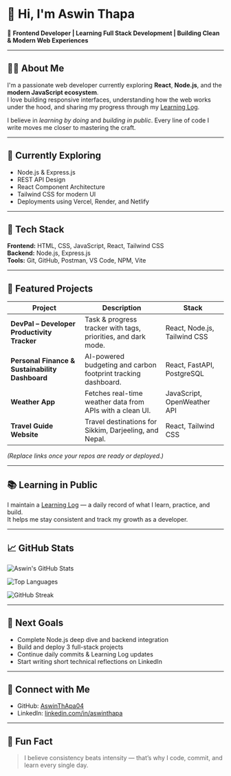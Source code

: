 # 👋 Hi, I'm Aswin Thapa

🚀 **Frontend Developer | Learning Full Stack Development | Building Clean & Modern Web Experiences**

---

## 👨‍💻 About Me
I'm a passionate web developer currently exploring **React**, **Node.js**, and the **modern JavaScript ecosystem**.  
I love building responsive interfaces, understanding how the web works under the hood, and sharing my progress through my [Learning Log](https://github.com/AswinThApa04/Learning-Log).

I believe in *learning by doing* and *building in public*. Every line of code I write moves me closer to mastering the craft.

---

## 🧠 Currently Exploring
- Node.js & Express.js
- REST API Design
- React Component Architecture
- Tailwind CSS for modern UI
- Deployments using Vercel, Render, and Netlify

---

## 🧰 Tech Stack

**Frontend:** HTML, CSS, JavaScript, React, Tailwind CSS  
**Backend:** Node.js, Express.js  
**Tools:** Git, GitHub, Postman, VS Code, NPM, Vite  

---

## 📘 Featured Projects

| Project | Description | Stack |
|----------|--------------|--------|
| **DevPal – Developer Productivity Tracker** | Task & progress tracker with tags, priorities, and dark mode. | React, Node.js, Tailwind CSS |
| **Personal Finance & Sustainability Dashboard** | AI-powered budgeting and carbon footprint tracking dashboard. | React, FastAPI, PostgreSQL |
| **Weather App** | Fetches real-time weather data from APIs with a clean UI. | JavaScript, OpenWeather API |
| **Travel Guide Website** | Travel destinations for Sikkim, Darjeeling, and Nepal. | React, Tailwind CSS |

*(Replace links once your repos are ready or deployed.)*

---

## 📚 Learning in Public
I maintain a [Learning Log](https://github.com/AswinThApa04/Learning-Log) — a daily record of what I learn, practice, and build.  
It helps me stay consistent and track my growth as a developer.

---

## 📈 GitHub Stats

![Aswin's GitHub Stats](https://github-readme-stats.vercel.app/api?username=AswinThApa04&show_icons=true&theme=default)

![Top Languages](https://github-readme-stats.vercel.app/api/top-langs/?username=AswinThApa04&layout=compact&theme=default)

![GitHub Streak](https://streak-stats.demolab.com?user=AswinThApa04&theme=default)

---

## 🌱 Next Goals
- Complete Node.js deep dive and backend integration  
- Build and deploy 3 full-stack projects  
- Continue daily commits & Learning Log updates  
- Start writing short technical reflections on LinkedIn  

---

## 🤝 Connect with Me
- GitHub: [AswinThApa04](https://github.com/AswinThApa04)  
- LinkedIn: [linkedin.com/in/aswinthapa](https://linkedin.com/in/aswinthapa)

---

## 💬 Fun Fact
> I believe consistency beats intensity — that’s why I code, commit, and learn every single day.

